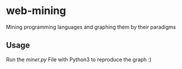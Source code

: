 # web-mining
Mining programming languages and graphing them by their paradigms

## Usage
Run the *miner.py* File with Python3 to reproduce the graph :)
